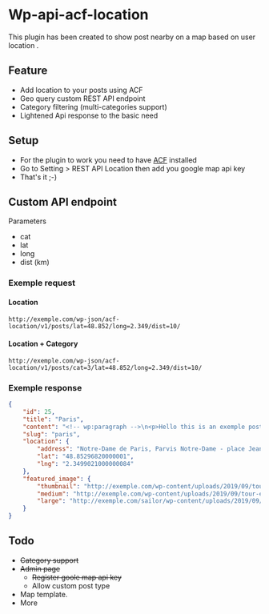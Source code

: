 # Wp-api-acf-location

This plugin has been created to show post nearby on a map based on user location .

## Feature
* Add location to your posts using ACF
* Geo query custom REST API endpoint
* Category filtering (multi-categories support)
* Lightened Api response to the basic need


## Setup
* For the plugin to work you need to have [ACF](https://fr.wordpress.org/plugins/advanced-custom-fields/) installed
* Go to Setting > REST API Location then add you google map api key
* That's it ;-)

## Custom API endpoint
Parameters
* cat
* lat
* long
* dist (km)

### Exemple request

#### Location
```
http://exemple.com/wp-json/acf-location/v1/posts/lat=48.852/long=2.349/dist=10/
```

#### Location + Category
```
http://exemple.com/wp-json/acf-location/v1/posts/cat=3/lat=48.852/long=2.349/dist=10/
```



### Exemple response
```json
{
	"id": 25,
	"title": "Paris",
	"content": "<!-- wp:paragraph -->\n<p>Hello this is an exemple post for Wp-api-acf-location</p>\n<!-- /wp:paragraph -->",
	"slug": "paris",
	"location": {
		"address": "Notre-Dame de Paris, Parvis Notre-Dame - place Jean-Paul-II, Paris, France",
		"lat": "48.85296820000001",
		"lng": "2.3499021000000084"
	},
	"featured_image": {
		"thumbnail": "http://exemple.com/wp-content/uploads/2019/09/tour-eiffel-150x150.png",
		"medium": "http://exemple.com/wp-content/uploads/2019/09/tour-eiffel-300x191.png",
		"large": "http://exemple.com/sailor/wp-content/uploads/2019/09/tour-eiffel-1024x651.png"
	}
}
```


## Todo
* ~~Category support~~
* ~~Admin page~~
    * ~~Register goole map api key~~
    * Allow custom post type
* Map template.
* More

